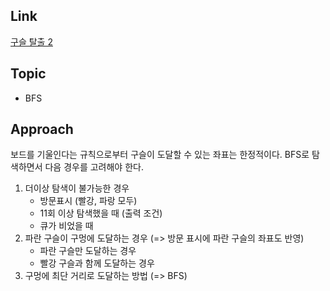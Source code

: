 ## Link
[구슬 탈출 2](https://www.acmicpc.net/problem/13460)

## Topic
- BFS

## Approach
 보드를 기울인다는 규칙으로부터 구슬이 도달할 수 있는 좌표는 한정적이다. BFS로 탐색하면서 다음 경우를 고려해야 한다.

 1. 더이상 탐색이 불가능한 경우 
    - 방문표시 (빨강, 파랑 모두)
    - 11회 이상 탐색했을 때 (출력 조건)
    - 큐가 비었을 때
 2. 파란 구슬이 구멍에 도달하는 경우 (=> 방문 표시에 파란 구슬의 좌표도 반영)
    - 파란 구슬만 도달하는 경우
    - 빨강 구슬과 함께 도달하는 경우
 3. 구멍에 최단 거리로 도달하는 방법 (=> BFS)